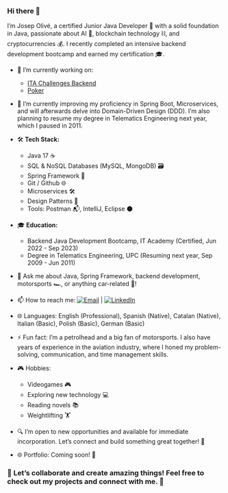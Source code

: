 ### Hi there 👋

I’m Josep Olivé, a certified Junior Java Developer 🚀 with a solid foundation in Java, passionate about AI 🤖, blockchain technology ⛓, and cryptocurrencies 💰. I recently completed an intensive backend development bootcamp and earned my certification 🎓.

- 🔭 I’m currently working on:
  - [ITA Challenges Backend](https://github.com/IT-Academy-BCN/ita-challenges-backend)
  - [Poker](https://github.com/JosepOli/Poker)

- 🌱 I’m currently improving my proficiency in Spring Boot, Microservices, and will afterwards delve into Domain-Driven Design (DDD). I’m also planning to resume my degree in Telematics Engineering next year, which I paused in 2011.

- 🛠 **Tech Stack:**
   - Java 17 ☕
   - SQL & NoSQL Databases (MySQL, MongoDB) 🗃
   - Spring Framework 🍃
   - Git / Github 🌐
   - Microservices 🛠
   - Design Patterns 🧩
   - Tools: Postman 📬, IntelliJ, Eclipse 🌑

- 🎓 **Education:**
   - Backend Java Development Bootcamp, IT Academy (Certified, Jun 2022 - Sep 2023)
   - Degree in Telematics Engineering, UPC (Resuming next year, Sep 2009 - Jun 2011)

- 💬 Ask me about Java, Spring Framework, backend development, motorsports 🏎, or anything car-related 🚗!

- 📫 How to reach me: [![Email](https://img.shields.io/badge/Email-Contact-brightgreen?style=flat-square&logo=gmail)](mailto:josepolive89@gmail.com) | [![LinkedIn](https://img.shields.io/badge/LinkedIn-Connect-blue?style=flat-square&logo=linkedin)](https://www.linkedin.com/in/josepoldi/)

- 🌐 Languages: English (Professional), Spanish (Native), Catalan (Native), Italian (Basic), Polish (Basic), German (Basic)

- ⚡ Fun fact: I’m a petrolhead and a big fan of motorsports. I also have years of experience in the aviation industry, where I honed my problem-solving, communication, and time management skills.

- 🎮 Hobbies:
   - Videogames 🎮
   - Exploring new technology 💻
   - Reading novels 📚
   - Weightlifting 🏋️

- 🔍 I’m open to new opportunities and available for immediate incorporation. Let’s connect and build something great together! 🤝

- 🌐 Portfolio: Coming soon! 🚀

### 🌟 **Let’s collaborate and create amazing things! Feel free to check out my projects and connect with me.** 🌟
